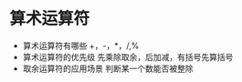 #  算术运算符
 -  算术运算符有哪些
    +，-，*，/,%
-   算术运算符的优先级
    先乘除取余，后加减，有括号先算括号
-  取余运算符的应用场景
    判断某一个数能否被整除